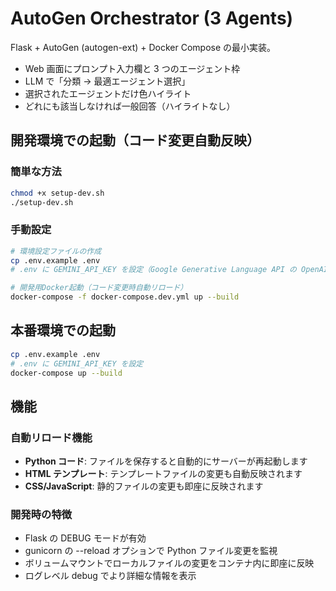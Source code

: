 # AutoGen Orchestrator (3 Agents)

Flask + AutoGen (autogen-ext) + Docker Compose の最小実装。
- Web 画面にプロンプト入力欄と 3 つのエージェント枠
- LLM で「分類 → 最適エージェント選択」
- 選択されたエージェントだけ色ハイライト
- どれにも該当しなければ一般回答（ハイライトなし）

## 開発環境での起動（コード変更自動反映）

### 簡単な方法
```bash
chmod +x setup-dev.sh
./setup-dev.sh
```

### 手動設定
```bash
# 環境設定ファイルの作成
cp .env.example .env
# .env に GEMINI_API_KEY を設定（Google Generative Language API の OpenAI互換）

# 開発用Docker起動（コード変更時自動リロード）
docker-compose -f docker-compose.dev.yml up --build
```

## 本番環境での起動
```bash
cp .env.example .env
# .env に GEMINI_API_KEY を設定
docker-compose up --build
```

## 機能

### 自動リロード機能
- **Python コード**: ファイルを保存すると自動的にサーバーが再起動します
- **HTML テンプレート**: テンプレートファイルの変更も自動反映されます
- **CSS/JavaScript**: 静的ファイルの変更も即座に反映されます

### 開発時の特徴
- Flask の DEBUG モードが有効
- gunicorn の --reload オプションで Python ファイル変更を監視
- ボリュームマウントでローカルファイルの変更をコンテナ内に即座に反映
- ログレベル debug でより詳細な情報を表示
